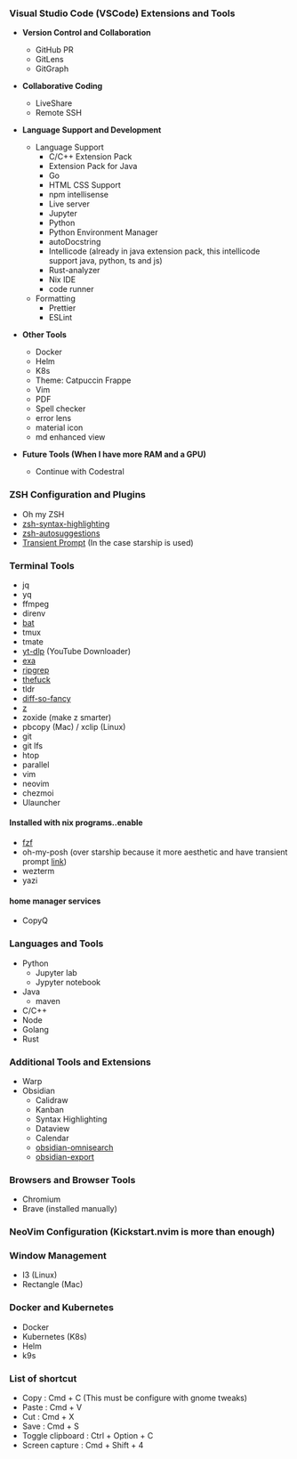 ### Visual Studio Code (VSCode) Extensions and Tools
- **Version Control and Collaboration**
  - GitHub PR
  - GitLens
  - GitGraph
- **Collaborative Coding**
  - LiveShare
  - Remote SSH
  
- **Language Support and Development**
  - Language Support
    - C/C++ Extension Pack
    - Extension Pack for Java
    - Go
    - HTML CSS Support
    - npm intellisense
    - Live server
    - Jupyter
    - Python
    - Python Environment Manager
    - autoDocstring 
    - Intellicode (already in java extension pack, this intellicode support java, python, ts and js)
    - Rust-analyzer
    - Nix IDE 
    - code runner
  - Formatting
    - Prettier
    - ESLint

- **Other Tools**
  - Docker
  - Helm 
  - K8s
  - Theme: Catpuccin Frappe
  - Vim
  - PDF
  - Spell checker
  - error lens
  - material icon
  - md enhanced view

- **Future Tools (When I have more RAM and a GPU)**
  - Continue with Codestral

### ZSH Configuration and Plugins
- Oh my ZSH
- [zsh-syntax-highlighting](https://github.com/zsh-users/zsh-syntax-highlighting)
- [zsh-autosuggestions](https://github.com/zsh-users/zsh-autosuggestions)
- [Transient Prompt](https://www.zsh.org/mla/users/2019/msg00633.html) (In the case starship is used)

### Terminal Tools
- jq
- yq
- ffmpeg
- direnv
- [bat](https://github.com/sharkdp/bat)
- tmux
- tmate
- [yt-dlp](https://github.com/yt-dlp/yt-dlp) (YouTube Downloader)
- [exa](https://github.com/ogham/exa)
- [ripgrep](https://github.com/BurntSushi/ripgrep)
- [thefuck](https://github.com/nvbn/thefuck)
- tldr
- [diff-so-fancy](https://github.com/so-fancy/diff-so-fancy)
- [z](https://github.com/rupa/z)
- zoxide (make z smarter)
- pbcopy (Mac) / xclip (Linux)
- git
- git lfs
- htop
- parallel
- vim
- neovim
- chezmoi
- Ulauncher
#### Installed with nix programs.<app>.enable
- [fzf](https://github.com/junegunn/fzf)
- oh-my-posh (over starship because it more aesthetic and have transient prompt [link](https://ohmyposh.net/oh-my-posh-vs-starship/))
- wezterm
- yazi
#### home manager services
- CopyQ

### Languages and Tools
- Python
  - Jupyter lab
  - Jypyter notebook
- Java 
  - maven
- C/C++
- Node
- Golang
- Rust

### Additional Tools and Extensions
- Warp
- Obsidian
  - Calidraw
  - Kanban
  - Syntax Highlighting
  - Dataview
  - Calendar
  - [obsidian-omnisearch](https://github.com/scambier/obsidian-omnisearch)
  - [obsidian-export](https://github.com/zoni/obsidian-export)

### Browsers and Browser Tools
- Chromium 
- Brave (installed manually)

### NeoVim Configuration (Kickstart.nvim is more than enough)

### Window Management
- I3 (Linux)
- Rectangle (Mac)

### Docker and Kubernetes
- Docker
- Kubernetes (K8s)
- Helm
- k9s

### List of shortcut 
+ Copy : Cmd + C (This must be configure with gnome tweaks)
+ Paste : Cmd + V
+ Cut : Cmd + X
+ Save : Cmd + S
+ Toggle clipboard : Ctrl + Option + C
+ Screen capture : Cmd + Shift + 4